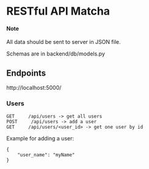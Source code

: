 # RESTful API Matcha

#### Note
All data should be sent to server in JSON file.

Schemas are in backend/db/models.py

## Endpoints

http://localhost:5000/

### Users

```
GET     /api/users -> get all users
POST     /api/users -> add a user
GET     /api/users/<user_id> -> get one user by id
```

Example for adding a user:
```
{
    "user_name": "myName"
}

```